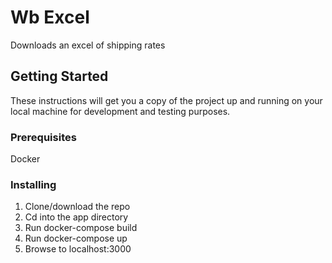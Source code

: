 # Wb Excel

Downloads an excel of shipping rates

## Getting Started

These instructions will get you a copy of the project up and running on your local machine for development and testing purposes. 

### Prerequisites

Docker

### Installing

1. Clone/download the repo
2. Cd into the app directory
3. Run docker-compose build
4. Run docker-compose up
5. Browse to localhost:3000
